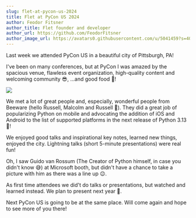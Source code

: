 ```yaml
---
slug: flet-at-pycon-us-2024
title: Flet at PyCon US 2024
author: Feodor Fitsner
author_title: Flet founder and developer
author_url: https://github.com/FeodorFitsner
author_image_url: https://avatars0.githubusercontent.com/u/5041459?s=400&v=4
---
```


Last week we attended PyCon US in a beautiful city of Pittsburgh, PA!

I've been on many conferences, but at PyCon I was amazed by the spacious venue, flawless event organization, high-quality content and welcoming community 😎, ...and good food 🍔!

<img src="/img/blog/pycon-us-2024/pycon-us-2024-collage.jpg" className="screenshot-60 screenshot-rounded" />

We met a lot of great people and, especially, wonderful people from Beeware (hello Russell, Malcolm and Russell 👋). They did a great job of popularizing Python on mobile and advocating the addition of iOS and Android to the list of supported platforms in the next release of Python 3.13 🎉!

We enjoyed good talks and inspirational key notes, learned new things, enjoyed the city. Lightning talks (short 5-minute presentations) were real fun!

Oh, I saw Guido van Rossum (The Creator of Python himself, in case you didn't know 😅) at Microsoft booth, but didn't have a chance to take a picture with him as there was a line up 😉.

As first time attendees we did't do talks or presentations, but watched and learned instead.
We plan to present next year 🤞.

Next PyCon US is going to be at the same place. Will come again and hope to see more of you there!


